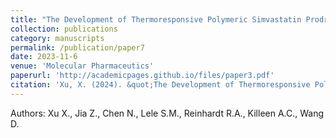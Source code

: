 ```yaml
---
title: "The Development of Thermoresponsive Polymeric Simvastatin Prodrug for the Treatment of Experimental Periodontitis in Rats"
collection: publications
category: manuscripts
permalink: /publication/paper7
date: 2023-11-6
venue: 'Molecular Pharmaceutics'
paperurl: 'http://academicpages.github.io/files/paper3.pdf'
citation: 'Xu, X. (2024). &quot;The Development of Thermoresponsive Polymeric Simvastatin Prodrug for the Treatment of Experimental Periodontitis in Rats.&quot; <i>Mol Pharm</i>. 20(11):5631-5645.'
---
```


Authors: Xu X., Jia Z., Chen N., Lele S.M., Reinhardt R.A., Killeen A.C., Wang D.
